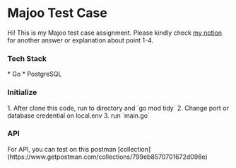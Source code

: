 <h1>Majoo Test Case</h1>

Hi! This is my Majoo test case assignment. Please kindly check
[my notion](https://substantial-allosaurus-d43.notion.site/Majoo-Test-Case-Backend-8addc93dc8f948689a05d97adb80894f)
for another answer or explanation about point 1-4.

<h3>Tech Stack</h3>
* Go
* PostgreSQL

<h3>Initialize</h3>
1. After clone this code, run to directory and `go mod tidy`
2. Change port or database credential on local.env
3. run `main.go`

<h3>API</h3>
For API, you can test on this postman [collection](https://www.getpostman.com/collections/799eb8570701672d098e)

